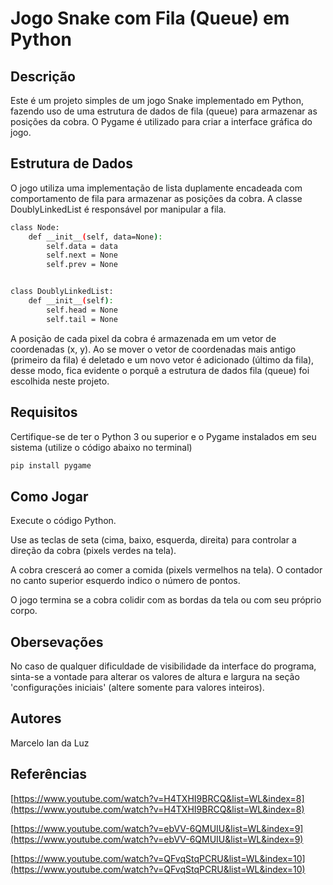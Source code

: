 # Jogo Snake com Fila (Queue) em Python

## Descrição

Este é um projeto simples de um jogo Snake implementado em Python, fazendo uso de uma estrutura de dados de fila (queue) para armazenar as posições da cobra. O Pygame é utilizado para criar a interface gráfica do jogo.

## Estrutura de Dados

O jogo utiliza uma implementação de lista duplamente encadeada com comportamento de fila para armazenar as posições da cobra. A classe DoublyLinkedList é responsável por manipular a fila.

```bash
class Node:
    def __init__(self, data=None):
        self.data = data
        self.next = None
        self.prev = None


class DoublyLinkedList:
    def __init__(self):
        self.head = None
        self.tail = None
```
A posição de cada pixel da cobra é armazenada em um vetor de coordenadas (x, y). Ao se mover o vetor de coordenadas mais antigo (primeiro da fila) é deletado e um novo vetor é adicionado (último da fila), desse modo, fica evidente o porquê a estrutura de dados fila (queue) foi escolhida neste projeto.

## Requisitos

Certifique-se de ter o Python 3 ou superior e o Pygame instalados em seu sistema (utilize o código abaixo no terminal)

```bash
pip install pygame
```

## Como Jogar

Execute o código Python.

Use as teclas de seta (cima, baixo, esquerda, direita) para controlar a direção da cobra (pixels verdes na tela).

A cobra crescerá ao comer a comida (pixels vermelhos na tela). O contador no canto superior esquerdo indico o número de pontos.

O jogo termina se a cobra colidir com as bordas da tela ou com seu próprio corpo.


## Obersevações

No caso de qualquer dificuldade de visibilidade da interface do programa, sinta-se a vontade para alterar os valores de altura e largura na seção 'configurações iniciais' (altere somente para valores inteiros).

## Autores

Marcelo Ian da Luz

## Referências
[https://www.youtube.com/watch?v=H4TXHI9BRCQ&list=WL&index=8](https://www.youtube.com/watch?v=H4TXHI9BRCQ&list=WL&index=8)

[https://www.youtube.com/watch?v=ebVV-6QMUIU&list=WL&index=9](https://www.youtube.com/watch?v=ebVV-6QMUIU&list=WL&index=9)

[https://www.youtube.com/watch?v=QFvqStqPCRU&list=WL&index=10](https://www.youtube.com/watch?v=QFvqStqPCRU&list=WL&index=10)
